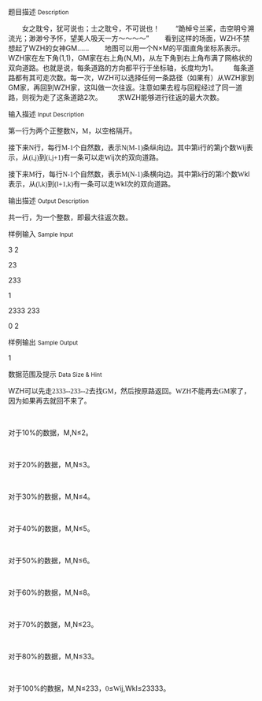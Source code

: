 <div class="panel panel-default">
<div class="area-title">
<span>
题目描述
<small>Description</small>
</span></div>
<div class="panel-body">

<p>　　女之耽兮，犹可说也；士之耽兮，不可说也！ 　　“跪棹兮兰桨，击空明兮溯流光；渺渺兮予怀，望美人吸天一方～～～～” 　　看到这样的场面，WZH不禁想起了WZH的女神GM…… 　　地图可以用一个N×M的平面直角坐标系表示。WZH家在左下角(1,1)，GM家在右上角(N,M)，从左下角到右上角布满了网格状的双向道路。也就是说，每条道路的方向都平行于坐标轴，长度均为1。 　　每条道路都有其可走次数。每一次，WZH可以选择任何一条路径（如果有）从WZH家到GM家，再回到WZH家，这叫做一次往返。注意如果去程与回程经过了同一道路，则视为走了这条道路2次。 　　求WZH能够进行往返的最大次数。</p>

</div>
</div>

<div class="panel panel-default">
<div class="area-title">
<span>
输入描述
<small>Input Description</small>
</span></div>
<div class="panel-body">
<p>第一行为两个正整数<span style="font-family: 'Lucida Console';">N</span><span style="">，</span><span style="font-family: 'Lucida Console';">M</span><span style="">，以空格隔开。</span></p>
<p>接下来<span style="font-family: 'Lucida Console';">N</span><span style="">行，每行</span><span style="font-family: 'Lucida Console';">M-1</span><span style="">个自然数，表示</span><span style="font-family: 'Lucida Console';">N(M-1)</span><span style="">条纵向边。其中第</span><span style="font-family: 'Lucida Console';">i</span><span style="">行的第</span><span style="font-family: 'Lucida Console';">j</span><span style="">个数</span><span style="font-family: 'Lucida Console';">W</span>ij表示，从<span style="font-family: 'Lucida Console';">(i,j)</span><span style="">到</span><span style="font-family: 'Lucida Console';">(i,j+1)</span><span style="">有一条可以走</span><span style="font-family: 'Lucida Console';">W</span>ij次的双向道路。</p>
<p>接下来<span style="font-family: 'Lucida Console';">M</span><span style="">行，每行</span><span style="font-family: 'Lucida Console';">N-1</span><span style="">个自然数，表示</span><span style="font-family: 'Lucida Console';">M(N-1)</span><span style="">条横向边。其中第</span><span style="font-family: 'Lucida Console';">k</span><span style="">行的第</span><span style="font-family: 'Lucida Console';">l</span><span style="">个数</span><span style="font-family: 'Lucida Console';">W</span>kl表示，从<span style="font-family: 'Lucida Console';">(l,k)</span><span style="">到</span><span style="font-family: 'Lucida Console';">(l+1,k)</span><span style="">有一条可以走</span><span style="font-family: 'Lucida Console';">W</span>kl次的双向道路。</p>

</div>
</div>
<div  class="panel panel-default">
<div class="area-title">
<span>
输出描述
<small>Output Description</small>
</span></div>
<div class="panel-body">

<p class="p0">共一行，为一个整数，即最大往返次数。</p>

</div>
</div>


<div class="panel panel-default">
<div class="area-title">
<span>
样例输入
<small>Sample Input</small>
</span></div>
<div class="panel-body">
<p>3 2</p>
<p>23</p>
<p>233</p>
<p>1</p>
<p>2333 233</p>
<p>0 2</p>

</div>
</div>

<div class="panel panel-default">
<div class="area-title">
<span>
样例输出
<small>Sample Output</small>
</span></div>
<div class="panel-body">
<p>1</p>

</div>
</div>

<div class="panel panel-default">
<div class="area-title">
<span>
数据范围及提示
<small>Data Size & Hint</small>
</span></div>
<div class="panel-body">
<p>WZH<span style="">可以先走</span><span style="font-family: 'Lucida Console';">2333--233--2</span><span style="">去找</span><span style="font-family: 'Lucida Console';">GM</span><span style="">，然后按原路返回。</span><span style="font-family: 'Lucida Console';">WZH</span><span style="">不能再去</span><span style="font-family: 'Lucida Console';">GM</span><span style="">家了，因为如果再去就回不来了。</span></p>
<p> </p>
<p>对于10%<span style="">的数据，</span>M,N≤2。</p>
<p> </p>
<p>对于20%<span style="">的数据，</span>M,N≤3。</p>
<p> </p>
<p>对于30%<span style="">的数据，</span>M,N≤4。</p>
<p> </p>
<p>对于40%<span style="">的数据，</span>M,N≤5。</p>
<p> </p>
<p>对于50%<span style="">的数据，</span>M,N≤6。</p>
<p> </p>
<p>对于60%<span style="">的数据，</span>M,N≤8。</p>
<p> </p>
<p>对于70%<span style="">的数据，</span>M,N≤23。</p>
<p> </p>
<p>对于80%<span style="">的数据，</span>M,N≤33。</p>
<p> </p>
<p>对于100%<span style="">的数据，</span>M,N≤233<span style="">，</span><span style="font-family: 'Lucida Console';">0</span>≤<span style="font-family: 'Lucida Console';">W</span>ij,Wkl≤23333。</p>
<p><span style=""><br></span></p>
</div>
</div>